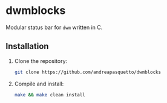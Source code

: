 # dwmblocks

Modular status bar for `dwm` written in C.

## Installation

1. Clone the repository:

    ```sh
    git clone https://github.com/andreapasquetto/dwmblocks
    ```

2. Compile and install:

    ```sh
    make && make clean install
    ```
